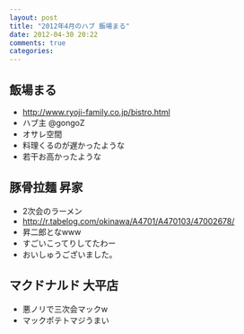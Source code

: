 ```yaml
---
layout: post
title: "2012年4月のハブ 飯場まる"
date: 2012-04-30 20:22
comments: true
categories: 
---
```

## 飯場まる
  - http://www.ryoji-family.co.jp/bistro.html
  - ハブ主 @gongoZ
  - オサレ空間
  - 料理くるのが遅かったような
  - 若干お高かったような

## 豚骨拉麺 昇家
  - 2次会のラーメン
  - http://r.tabelog.com/okinawa/A4701/A470103/47002678/
  - 昇二郎となwww
  - すごいこってりしてたわー
  - おいしゅうございました。

## マクドナルド 大平店
  - 悪ノリで三次会マックw
  - マックポテトマジうまい
